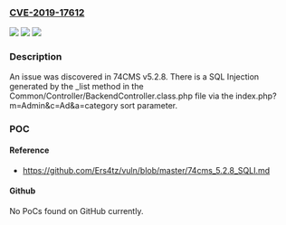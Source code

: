 ### [CVE-2019-17612](https://cve.mitre.org/cgi-bin/cvename.cgi?name=CVE-2019-17612)
![](https://img.shields.io/static/v1?label=Product&message=n%2Fa&color=blue)
![](https://img.shields.io/static/v1?label=Version&message=n%2Fa&color=blue)
![](https://img.shields.io/static/v1?label=Vulnerability&message=n%2Fa&color=brighgreen)

### Description

An issue was discovered in 74CMS v5.2.8. There is a SQL Injection generated by the _list method in the Common/Controller/BackendController.class.php file via the index.php?m=Admin&c=Ad&a=category sort parameter.

### POC

#### Reference
- https://github.com/Ers4tz/vuln/blob/master/74cms_5.2.8_SQLI.md

#### Github
No PoCs found on GitHub currently.

